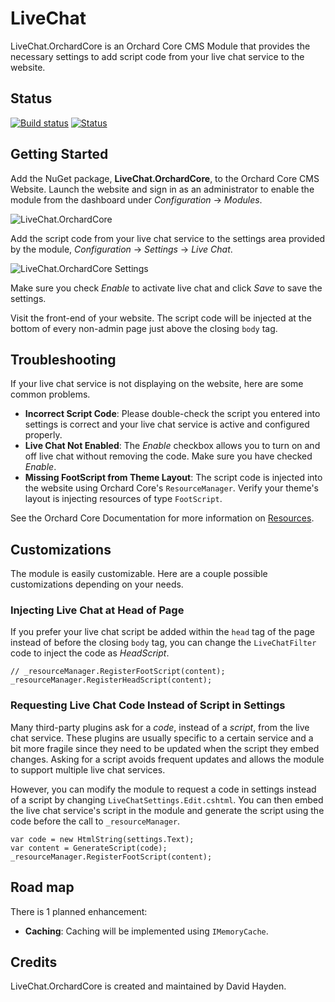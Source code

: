 # LiveChat

LiveChat.OrchardCore is an Orchard Core CMS Module that provides the necessary settings to add script code from your live chat service to the website.

## Status

[![Build status](https://ci.appveyor.com/api/projects/status/thpxx1klwbpekvgv?svg=true)](https://ci.appveyor.com/project/davidhayden/livechat) [![Status](https://img.shields.io/myget/davidhayden-ci/v/LiveChat.OrchardCore.svg)](https://www.myget.org/feed/davidhayden-ci/package/nuget/LiveChat.OrchardCore)

## Getting Started

Add the NuGet package, **LiveChat.OrchardCore**, to the Orchard Core CMS Website. Launch the website and sign in as an administrator to enable the module from the dashboard under <i>Configuration</i> -> <i>Modules</i>.

![LiveChat.OrchardCore](https://github.com/davidhayden/LiveChat/blob/master/assets/livechat-module.png?raw=true)

Add the script code from your live chat service to the settings area provided by the module, <i>Configuration</i> -> <i>Settings</i> -> <i>Live Chat</i>.

![LiveChat.OrchardCore Settings](https://github.com/davidhayden/LiveChat/blob/master/assets/livechat-settings.png?raw=true)

Make sure you check <em>Enable</em> to activate live chat and click <em>Save</em> to save the settings.

Visit the front-end of your website. The script code will be injected at the bottom of every non-admin page just above the closing `body` tag.

## Troubleshooting

If your live chat service is not displaying on the website, here are some common problems.

* **Incorrect Script Code**: Please double-check the script you entered into settings is correct and your live chat service is active and configured properly.
* **Live Chat Not Enabled**: The <em>Enable</em> checkbox allows you to turn on and off live chat without removing the code. Make sure you have checked <em>Enable</em>.
* **Missing FootScript from Theme Layout**: The script code is injected into the website using Orchard Core's `ResourceManager`. Verify your theme's layout is injecting resources of type `FootScript`.

See the Orchard Core Documentation for more information on [Resources](https://orchardcore.readthedocs.io/en/latest/OrchardCore.Modules/OrchardCore.Resources/README/).

## Customizations

The module is easily customizable. Here are a couple possible customizations depending on your needs.

### Injecting Live Chat at Head of Page

If you prefer your live chat script be added within the `head` tag of the page instead of before the closing `body` tag, you can change the `LiveChatFilter` code to inject the code as <em>HeadScript</em>.

```
// _resourceManager.RegisterFootScript(content);
_resourceManager.RegisterHeadScript(content);
```

### Requesting Live Chat Code Instead of Script in Settings

Many third-party plugins ask for a <em>code</em>, instead of a <em>script</em>, from the live chat service. These plugins are usually specific to a certain service and a bit more fragile since they need to be updated when the script they embed changes. Asking for a script avoids frequent updates and allows the module to support multiple live chat services.

However, you can modify the module to request a code in settings instead of a script by changing `LiveChatSettings.Edit.cshtml`. You can then embed the live chat service's script in the module and generate the script using the code before the call to `_resourceManager`.

```
var code = new HtmlString(settings.Text);
var content = GenerateScript(code);
_resourceManager.RegisterFootScript(content);
```

## Road map

There is 1 planned enhancement:

* **Caching**: Caching will be implemented using `IMemoryCache`.

## Credits
LiveChat.OrchardCore is created and maintained by David Hayden.
